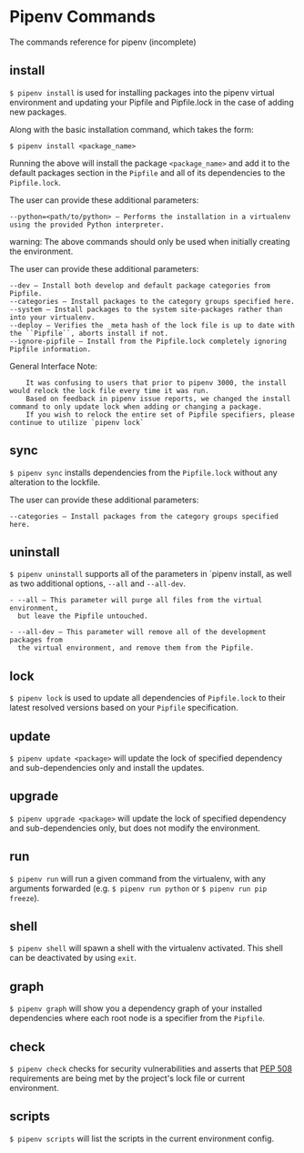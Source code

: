 # Pipenv Commands

The commands reference for pipenv (incomplete)

## install

``$ pipenv install`` is used for installing packages into the pipenv virtual environment
and updating your Pipfile and Pipfile.lock in the case of adding new packages.

Along with the basic installation command, which takes the form:

    $ pipenv install <package_name>

Running the above will install the package `<package_name>` and add it to the default packages section in the `Pipfile` and all of its dependencies to the `Pipfile.lock`.

The user can provide these additional parameters:

    --python=<path/to/python> — Performs the installation in a virtualenv using the provided Python interpreter.
warning: The above commands should only be used when initially creating the environment.

The user can provide these additional parameters:

    --dev — Install both develop and default package categories from Pipfile.
    --categories — Install packages to the category groups specified here.
    --system — Install packages to the system site-packages rather than into your virtualenv.
    --deploy — Verifies the _meta hash of the lock file is up to date with the ``Pipfile``, aborts install if not.
    --ignore-pipfile — Install from the Pipfile.lock completely ignoring Pipfile information.

General Interface Note:
```{note}
    It was confusing to users that prior to pipenv 3000, the install would relock the lock file every time it was run.
    Based on feedback in pipenv issue reports, we changed the install command to only update lock when adding or changing a package.
    If you wish to relock the entire set of Pipfile specifiers, please continue to utilize `pipenv lock`
```

## sync
``$ pipenv sync`` installs dependencies from the ``Pipfile.lock`` without any alteration to the lockfile.

The user can provide these additional parameters:

    --categories — Install packages from the category groups specified here.

## uninstall

``$ pipenv uninstall`` supports all of the parameters in `pipenv install, as well as two additional options,
``--all`` and ``--all-dev``.

    - --all — This parameter will purge all files from the virtual environment,
      but leave the Pipfile untouched.

    - --all-dev — This parameter will remove all of the development packages from
      the virtual environment, and remove them from the Pipfile.


## lock

``$ pipenv lock`` is used to update all dependencies of ``Pipfile.lock`` to their latest resolved versions based on your ``Pipfile`` specification.

## update

``$ pipenv update <package>`` will update the lock of specified dependency and sub-dependencies only and install the updates.


## upgrade

``$ pipenv upgrade <package>`` will update the lock of specified dependency and sub-dependencies only, but does not modify the environment.

## run

``$ pipenv run`` will run a given command from the virtualenv, with any arguments forwarded (e.g. ``$ pipenv run python`` or ``$ pipenv run pip freeze``).

## shell

``$ pipenv shell`` will spawn a shell with the virtualenv activated. This shell can be deactivated by using ``exit``.

## graph
``$ pipenv graph`` will show you a dependency graph of your installed dependencies where each root node is a specifier from the ``Pipfile``.

## check

``$ pipenv check`` checks for security vulnerabilities and asserts that [PEP 508](https://www.python.org/dev/peps/pep-0508/) requirements are being met by the project's lock file or current environment.


## scripts
``$ pipenv scripts`` will list the scripts in the current environment config.
